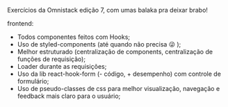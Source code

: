 Exercícios da Omnistack edição 7, com umas balaka pra deixar brabo!

frontend: 
- Todos componentes feitos com Hooks;
- Uso de styled-components (até quando não precisa 😜 );
- Melhor estruturado (centralização de components, centralização de funções de requisição);
- Loader durante as requisições;
- Uso da lib react-hook-form (- código, + desempenho) com controle de formulário;
- Uso de pseudo-classes de css para melhor visualização, navegação e feedback mais claro para o usuário;
